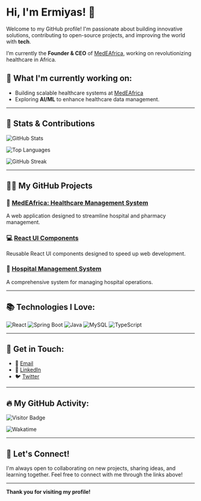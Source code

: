 # Hi, I'm Ermiyas! 👋

Welcome to my GitHub profile! I'm passionate about building innovative solutions, contributing to open-source projects, and improving the world with **tech**. 

I’m currently the **Founder & CEO** of [MedEAfrica](https://www.medeafrica.org), working on revolutionizing healthcare in Africa.

## 🌱 What I'm currently working on:
- Building scalable healthcare systems at [MedEAfrica](https://www.medeafrica.org)
- Exploring **AI/ML** to enhance healthcare data management.

---

## 🚀 Stats & Contributions

![GitHub Stats](https://github-readme-stats.vercel.app/api?username=Erm1&show_icons=true&count_private=true&hide=prs)

![Top Languages](https://github-readme-stats.vercel.app/api/top-langs/?username=Erm1&layout=compact)

![GitHub Streak](https://github-readme-streak-stats.herokuapp.com/?user=Erm1)

---

## 🧑‍💻 My GitHub Projects

### 🏥 [MedEAfrica: Healthcare Management System](https://github.com/Erm1/medea-africa)
A web application designed to streamline hospital and pharmacy management.

### 💻 [React UI Components](https://github.com/Erm1/react-components)
Reusable React UI components designed to speed up web development.

### 🏥 [Hospital Management System](https://github.com/Erm1/hospital-management)
A comprehensive system for managing hospital operations.

---

## 📚 Technologies I Love:

![React](https://img.shields.io/badge/React-61DAFB?style=flat-square&logo=react&logoColor=black)
![Spring Boot](https://img.shields.io/badge/Spring%20Boot-6DB33F?style=flat-square&logo=springboot&logoColor=white)
![Java](https://img.shields.io/badge/Java-007396?style=flat-square&logo=java&logoColor=white)
![MySQL](https://img.shields.io/badge/MySQL-4479A1?style=flat-square&logo=mysql&logoColor=white)
![TypeScript](https://img.shields.io/badge/TypeScript-3178C6?style=flat-square&logo=typescript&logoColor=white)

---

## 💬 Get in Touch:

- 📧 [Email](mailto:eliyeh@u.rochester.edu)
- 💼 [LinkedIn](https://www.linkedin.com/in/ermiliyeh/)
- 🐦 [Twitter](https://twitter.com/ermiyasliyeh)

---

## 🔥 My GitHub Activity:

![Visitor Badge](https://visitor-badge.laobi.icu/badge?page_id=Erm1.Erm1)

![Wakatime](https://wakatime.com/badge/user/your-username.svg)

---

## 🎯 Let's Connect!
I'm always open to collaborating on new projects, sharing ideas, and learning together. Feel free to connect with me through the links above!

---

**Thank you for visiting my profile!**

